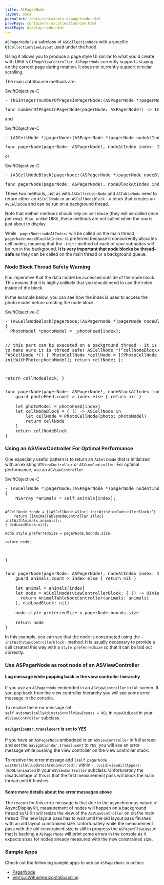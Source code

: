 ```yaml
---
title: ASPagerNode
layout: docs
permalink: /docs/containers-aspagernode.html
prevPage: containers-ascollectionnode.html
nextPage: display-node.html
---
```


`ASPagerNode` is a subclass of `ASCollectionNode` with a specific `UICollectionViewLayout` used under the hood. 

Using it allows you to produce a page style UI similar to what you'd create with UIKit's `UIPageViewController`. `ASPagerNode` currently supports staying on the correct page during rotation. It does _not_ currently support circular scrolling.

The main dataSource methods are:

<div class = "highlight-group">
<span class="language-toggle"><a data-lang="swift" class="swiftButton">Swift</a><a data-lang="objective-c" class = "active objcButton">Objective-C</a></span>
<div class = "code">
<pre lang="objc" class="objcCode">
- (NSInteger)numberOfPagesInPagerNode:(ASPagerNode *)pagerNode
</pre>

<pre lang="swift" class = "swiftCode hidden">
func numberOfPagesInPagerNode(pagerNode: ASPagerNode!) -> Int 
</pre>
</div>
</div>

and 

<div class = "highlight-group">
<span class="language-toggle"><a data-lang="swift" class="swiftButton">Swift</a><a data-lang="objective-c" class = "active objcButton">Objective-C</a></span>
<div class = "code">
<pre lang="objc" class="objcCode">
- (ASCellNode *)pagerNode:(ASPagerNode *)pagerNode nodeAtIndex:(NSInteger)index
</pre>

<pre lang="swift" class = "swiftCode hidden">
func pagerNode(pagerNode: ASPagerNode!, nodeAtIndex index: Int) -> ASCellNode!
</pre>
</div>
</div>

or

<div class = "highlight-group">
<span class="language-toggle"><a data-lang="swift" class="swiftButton">Swift</a><a data-lang="objective-c" class = "active objcButton">Objective-C</a></span>
<div class = "code">
<pre lang="objc" class="objcCode">
- (ASCellNodeBlock)pagerNode:(ASPagerNode *)pagerNode nodeBlockAtIndex:(NSInteger)index`
</pre>

<pre lang="swift" class = "swiftCode hidden">
func pagerNode(pagerNode: ASPagerNode!, nodeBlockAtIndex index: Int) -> ASCellNodeBlock!
</pre>
</div>
</div>

These two methods, just as with `ASCollectionNode` and `ASTableNode` need to return either an `ASCellNode` or an `ASCellNodeBlock` - a block that creates an `ASCellNode` and can be run on a background thread. 

Note that neither methods should rely on cell reuse (they will be called once per row). Also, unlike UIKit, these methods are not called when the row is just about to display. 

While `-pagerNode:nodeAtIndex:` will be called on the main thread, `-pagerNode:nodeBlockAtIndex:` is preferred because it concurrently allocates cell nodes, meaning that the `-init:` method of each  of your subnodes will be run in the background. **It is very important that node blocks be thread-safe** as they can be called on the main thread or a background queue.

### Node Block Thread Safety Warning

It is imperative that the data model be accessed outside of the node block. This means that it is highly unlikely that you should need to use the index inside of the block. 

In the example below, you can see how the index is used to access the photo model before creating the node block.

<div class = "highlight-group">
<span class="language-toggle"><a data-lang="swift" class="swiftButton">Swift</a><a data-lang="objective-c" class = "active objcButton">Objective-C</a></span>
<div class = "code">
  <pre lang="objc" class="objcCode">
- (ASCellNodeBlock)pagerNode:(ASPagerNode *)pagerNode nodeBlockAtIndex:(NSInteger)index
{
  PhotoModel *photoModel = _photoFeed[index];
  
  // this part can be executed on a background thread - it is important to make sure it is thread safe!
  ASCellNode *(^cellNodeBlock)() = ^ASCellNode *() {
    PhotoCellNode *cellNode = [[PhotoCellNode alloc] initWithPhoto:photoModel];
    return cellNode;
  };
  
  return cellNodeBlock;
}
</pre>

<pre lang="swift" class = "swiftCode hidden">
func pagerNode(pagerNode: ASPagerNode!, nodeBlockAtIndex index: Int) -> ASCellNodeBlock! {
    guard photoFeed.count > index else { return nil }
    
    let photoModel = photoFeed[index]
    let cellNodeBlock = { () -> ASCellNode in
        let cellNode = PhotoCellNode(photo: photoModel)
        return cellNode
    }
    return cellNodeBlock
}
</pre>
</div>
</div>

### Using an ASViewController For Optimal Performance

One especially useful pattern is to return an `ASCellNode` that is initialized with an existing `UIViewController` or `ASViewController`. For optimal performance, use an `ASViewController`.

<div class = "highlight-group">
<span class="language-toggle"><a data-lang="swift" class="swiftButton">Swift</a><a data-lang="objective-c" class = "active objcButton">Objective-C</a></span>
<div class = "code">
  <pre lang="objc" class="objcCode">
- (ASCellNode *)pagerNode:(ASPagerNode *)pagerNode nodeAtIndex:(NSInteger)index
{
    NSArray *animals = self.animals[index];
    
    ASCellNode *node = [[ASCellNode alloc] initWithViewControllerBlock:^{
        return [[AnimalTableNodeController alloc] initWithAnimals:animals];;
    } didLoadBlock:nil];
    
    node.style.preferredSize = pagerNode.bounds.size;
    
    return node;
}
</pre>

<pre lang="swift" class = "swiftCode hidden">
func pagerNode(pagerNode: ASPagerNode!, nodeAtIndex index: Int) -> ASCellNode! {
    guard animals.count > index else { return nil }

    let animal = animals[index]
    let node = ASCellNode(viewControllerBlock: { () -> UIViewController in
      return AnimalTableNodeController(animals: animals)
    }, didLoadBlock: nil)

    node.style.preferredSize = pagerNode.bounds.size

    return node
}
</pre>
</div>
</div>

In this example, you can see that the node is constructed using the `-initWithViewControllerBlock:` method.  It is usually necessary to provide a cell created this way with a `style.preferredSize` so that it can be laid out correctly.

### Use ASPagerNode as root node of an ASViewController

#### Log message while popping back in the view controller hierarchy
If you use an `ASPagerNode` embedded in an `ASViewController` in full screen. If you pop back from the view controller hierarchy you will see some error message in the console.

To resolve the error message set `self.automaticallyAdjustsScrollViewInsets = NO;` in `viewDidLoad` in your `ASViewController` subclass.

#### `navigationBar.translucent` is set to YES
If you have an `ASPagerNode` embedded in an `ASViewController` in full screen and set the `navigationBar.translucent` to `YES`, you will see an error message while pushing the view controller on the view controller stack.

To resolve the error message add `[self.pagerNode waitUntilAllUpdatesAreCommitted];`  within `- (void)viewWillAppear:(BOOL)animated`  in your `ASViewController` subclass.
Unfortunately the disadvantage of this is that the first measurement pass will block the main thread until it finishes.

#### Some more details about the error messages above
The reason for this error message is that due to the asynchronous nature of AsyncDisplayKit, measurement of nodes will happen on a background thread as UIKit will resize the view of the `ASViewController`  on  on the main thread. The new layout pass has to wait until the old layout pass finishes with an old layout constrained size. Unfortunately while the measurement pass with the old constrained size is still in progress the `ASPagerFlowLayout` that is backing a `ASPagerNode` will print some errors in the console as it expects sizes for nodes already measured with the new constrained size.

### Sample Apps

Check out the following sample apps to see an `ASPagerNode` in action:
<ul>
  <li><a href="https://github.com/facebook/AsyncDisplayKit/tree/master/examples/PagerNode">PagerNode</a></li>
  <li><a href="https://github.com/facebook/AsyncDisplayKit/tree/master/examples/VerticalWithinHorizontalScrolling">VerticalWithinHorizontalScrolling</a></li>
</ul>
